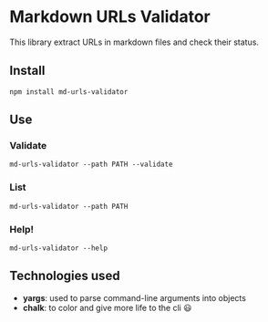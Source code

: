 # Markdown URLs Validator
This library extract URLs in markdown files and check their status. 

## Install
```
npm install md-urls-validator
```

## Use

### Validate
```
md-urls-validator --path PATH --validate 
```

### List
```
md-urls-validator --path PATH
```

### Help!
```
md-urls-validator --help
```

## Technologies used
- **yargs**:  used to parse command-line arguments into objects
- **chalk**:  to color and give more life to the cli :smiley:
